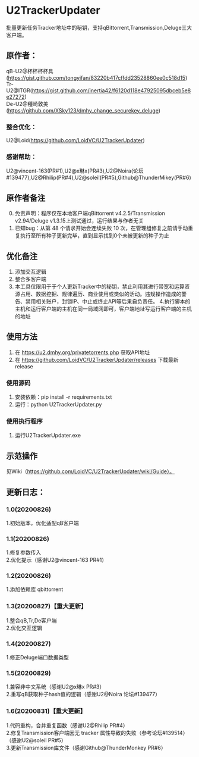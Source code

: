 # U2TrackerUpdater
批量更新任务Tracker地址中的秘钥，支持qBittorrent,Transmission,Deluge三大客户端。
## 原作者：
qB-U2@杯杯杯杯具(https://gist.github.com/tongyifan/83220b417cffdd23528860ee0c518d15)  
Tr-U2@ITGR(https://gist.github.com/inertia42/f6120d118e47925095dbceb5e8e27272)  
De-U2@種崎敦美(https://github.com/XSky123/dmhy_change_securekey_deluge)  
### 整合优化：
U2@Loid(https://github.com/LoidVC/U2TrackerUpdater)
### 感谢帮助：
U2@vincent-163(PR#1),U2@x琳x(PR#3),U2@Noira(论坛#139477),U2@Rhilip(PR#4),U2@soleil(PR#5),Github@ThunderMikey(PR#6)

## 原作者备注
0. 免责声明：程序仅在本地客户端qBittorrent v4.2.5/Transmission v2.94/Deluge v1.3.15上测试通过，运行结果与作者无关  
1. 已知bug：从第 48 个请求开始会连续失败 10 次，在管理组修复之前请手动重复执行至所有种子更新完毕，直到显示找到0个未被更新的种子为止  
## 优化备注
1. 添加交互逻辑  
2. 整合多客户端  
3. 本工具仅限用于于个人更新Tracker中的秘钥，禁止利用其进行带宽和运算资源占用、数据挖掘、规律遍历、商业使用或类似的活动。违规操作造成的警告、禁用相关账户，封锁IP、中止或终止API等后果自负责任。 
4.执行脚本的主机和运行客户端的主机在同一局域网即可，客户端地址写运行客户端的主机的地址

## 使用方法
1. 在 https://u2.dmhy.org/privatetorrents.php 获取API地址
2. 在 https://github.com/LoidVC/U2TrackerUpdater/releases 下载最新release
### 使用源码
1. 安装依赖：pip install -r requirements.txt  
2. 运行：python U2TrackerUpdater.py  
### 使用执行程序
1. 运行U2TrackerUpdater.exe

## 示范操作
见Wiki（https://github.com/LoidVC/U2TrackerUpdater/wiki/Guide）。
## 更新日志：
### 1.0(20200826)
1.初始版本，优化适配qB客户端  
### 1.1(20200826)
1.修复参数传入  
2.优化提示（感谢U2@vincent-163 PR#1）  
### 1.2(20200826)
1.添加依赖库 qbittorrent
### 1.3(20200827)【重大更新】
1.整合qB,Tr,De客户端  
2.优化交互逻辑  
### 1.4(20200827)
1.修正Deluge端口数据类型 
### 1.5(20200829)
1.兼容非中文系统（感谢U2@x琳x PR#3）  
2.重写qB获取种子hash值的逻辑（感谢U2@Noira 论坛#139477）  
### 1.6(20200831)【重大更新】
1.代码重构，合并重复函数（感谢U2@Rhilip PR#4）  
2.修复Transmission客户端因无 tracker 属性导致的失败（参考论坛#139514）（感谢U2@soleil PR#5）  
3.更新Transmission库文件（感谢Github@ThunderMonkey PR#6）  

